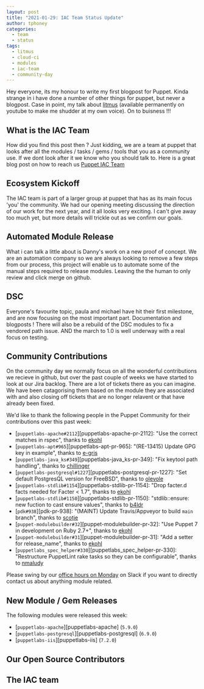 ```yaml
---
layout: post
title: "2021-01-29: IAC Team Status Update"
author: tphoney
categories:
  - team
  - status
tags:
  - litmus
  - cloud-ci
  - modules
  - iac-team
  - community-day
---
```


Hey everyone, its my honour to write my first blogpost for Puppet. Kinda strange in i have done a number of other things for puppet, but never a blogpost. Case in point, my talk about [litmus](https://www.youtube.com/watch?v=FYfR7ZEGHoE) (available permanently on youtube to make me shudder at my own voice). On to buisness !!!

## What is the IAC Team

How did you find this post then ? Just kidding, we are a team at puppet that looks after all the modules / tasks / gems / tools that you as a community use. If we dont look after it we know who you should talk to. Here is a great blog post on how to reach us [Puppet IAC Team](https://puppetlabs.github.io/iac/team/2021/01/20/reaching-out.html)

## Ecosystem Kickoff

The IAC team is part of a larger group at puppet that has as its main focus 'you' the community. We had our opening meeting discussing the direction of our work for the next year, and it all looks very exciting. I can't give away too much yet, but more details will trickle out as we confirm our goals.

## Automated Module Release

What i can talk a little about is Danny's work on a new proof of concept. We are an automation company so we are always looking to remove a few steps from our process, this project will enable us to automate some of the manual steps required to release modules. Leaving the the human to only review and click merge on github.

## DSC

Everyone's favourite topic, paula and michael have hit their first milestone, and are now focusing on the most important part. Documentation and blogposts ! There will also be a rebuild of the DSC modules to fix a vendored path issue. AND the march to 1.0 is well underway with a real focus on testing.

## Community Contributions

On the community day we normally focus on all the wonderful contributions we recieve in github, but over the past couple of weeks we have started to look at our Jira backlog. There are a lot of tickets there as you can imagine. We have been catagorising them based on the module they are associated with and also closing off tickets that are no longer relavent or that have already been fixed.

We'd like to thank the following people in the Puppet Community for their contributions over this past week:

- [`puppetlabs-apache#2112`][puppetlabs-apache-pr-2112]: "Use the correct matches in rspec", thanks to [ekohl][ekohl]
- [`puppetlabs-apt#965`][puppetlabs-apt-pr-965]: "(RE-13415) Update GPG key in example", thanks to [e-gris][e-gris]
- [`puppetlabs-java_ks#349`][puppetlabs-java_ks-pr-349]: "Fix keytool path handling", thanks to [chillinger][chillinger]
- [`puppetlabs-postgresql#1227`][puppetlabs-postgresql-pr-1227]: "Set default PostgresQL version for FreeBSD", thanks to [olevole][olevole]
- [`puppetlabs-stdlib#1154`][puppetlabs-stdlib-pr-1154]: "Drop facter.d facts needed for Facter < 1.7", thanks to [ekohl][ekohl]
- [`puppetlabs-stdlib#1150`][puppetlabs-stdlib-pr-1150]: "stdlib::ensure: new fuction to cast ensure values", thanks to [b4ldr][b4ldr]
- [`pdk#938`][pdk-pr-938]: "(MAINT) Update Travis/Appveyor to build `main` branch", thanks to [scotje][scotje]
- [`puppet-modulebuilder#32`][puppet-modulebuilder-pr-32]: "Use Puppet 7 in development on Ruby 2.7+", thanks to [ekohl][ekohl]
- [`puppet-modulebuilder#31`][puppet-modulebuilder-pr-31]: "Add a setter for release_name", thanks to [ekohl][ekohl]
- [`puppetlabs_spec_helper#330`][puppetlabs_spec_helper-pr-330]: "Restructure PuppetLint rake tasks so they can be configurable", thanks to [nmaludy][nmaludy]

Please swing by our [office hours on Monday](https://puppet.com/community/office-hours/) on Slack if you want to directly contact us about anything module related.

## New Module / Gem Releases

The following modules were released this week:

- [`puppetlabs-apache`][puppetlabs-apache] (`5.9.0`)
- [`puppetlabs-postgresql`][puppetlabs-postgresql] (`6.9.0`)
- [`puppetlabs-iis`][puppetlabs-iis] (`7.2.0`)

## Our Open Source Contributors

  [ekohl]: https://github.com/ekohl
  [e-gris]: https://github.com/e-gris
  [chillinger]: https://github.com/chillinger
  [olevole]: https://github.com/olevole
  [b4ldr]: https://github.com/b4ldr
  [scotje]: https://github.com/scotje
  [nmaludy]: https://github.com/nmaludy

## The IAC team

  [Adrian]:             https://github.com/adrianiurca
  [Ben]:                https://github.com/binford2k
  [Ciaran]:             https://github.com/sanfrancrisko
  [Daiana]:             https://github.com/daianamezdrea
  [Danny]:              https://github.com/carabasdaniel
  [DavidSchmitt]:       https://github.com/DavidS
  [DavidSwan]:          https://github.com/david22swan
  [Disha]:              https://github.com/Disha-maker
  [Lore]:               https://github.com/lionce
  [Michael]:            https://github.com/michaeltlombardi
  [Paula]:              https://github.com/pmcmaw
  [Sheena]:             https://github.com/sheenaajay
  [Supported Modules]:  https://puppetlabs.github.io/iac/modules/
  [TP]:                 https://github.com/tphoney
  [Tools]:              https://puppetlabs.github.io/iac/tools/
